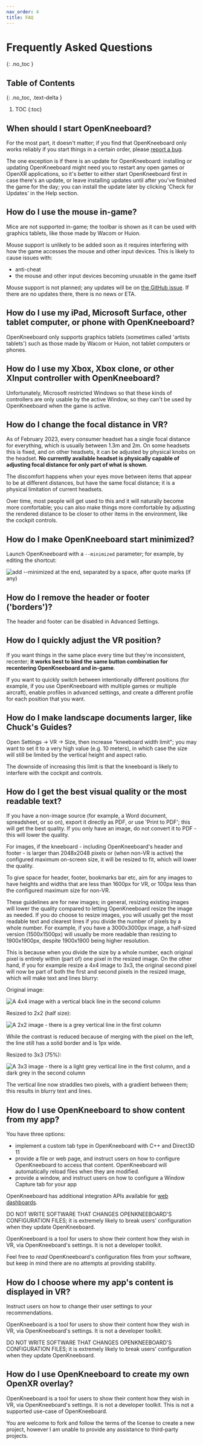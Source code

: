 ```yaml
---
nav_order: 4
title: FAQ
---
```


# Frequently Asked Questions
{: .no_toc }

## Table of Contents
{: .no_toc, .text-delta }

1. TOC
{:toc}

## When should I start OpenKneeboard?

For the most part, it doesn't matter; if you find that OpenKneeboard only works reliably if you start things in a certain order, please [report a bug](https://go.openkneeboard.com/issues).

The one exception is if there is an update for OpenKneeboard: installing or updating OpenKneeboard might need you to restart any open games or OpenXR applications, so it's better to either start OpenKneeboard first in case there's an update, or leave installing updates until after you've finished the game for the day; you can install the update later by clicking 'Check for Updates' in the Help section.

## How do I use the mouse in-game?

Mice are not supported in-game; the toolbar is shown as it can be used with graphics tablets, like those made by Wacom or Huion.

Mouse support is unlikely to be added soon as it requires interfering with how the game accesses the mouse and other input devices. This is likely to cause issues with:

- anti-cheat
- the mouse and other input devices becoming unusable in the game itself

Mouse support is not planned; any updates will be on [the GitHub issue](https://github.com/OpenKneeboard/OpenKneeboard/issues/374). If there are no updates there, there is no news or ETA.

## How do I use my iPad, Microsoft Surface, other tablet computer, or phone with OpenKneeboard?

OpenKneeboard only supports graphics tablets (sometimes called 'artists tablets') such as those made by Wacom or Huion, not tablet computers or phones.

## How do I use my Xbox, Xbox clone, or other XInput controller with OpenKneeboard?

Unfortunately, Microsoft restricted Windows so that these kinds of controllers are only usable by the active Window, so they can't be used by OpenKneeboard when the game is active.

## How do I change the focal distance in VR?

As of February 2023, every consumer headset has a single focal distance for everything, which is usually between 1.3m and 2m. On some headsets this is fixed, and on other headsets, it can be adjusted by physical knobs on the headset. **No currently available headset is physically capable of adjusting focal distance for only part of what is shown**.

The discomfort happens when your eyes move between items that appear to be at different distances, but have the same focal distance; it is a physical limitation of current headsets.

Over time, most people will get used to this and it will naturally become more comfortable; you can also make things more comfortable by adjusting the rendered distance to be closer to other items in the environment, like the cockpit controls.

## How do I make OpenKneeboard start minimized?

Launch OpenKneeboard with a `--minimized` parameter; for example, by editing the shortcut:

![add `--minimized` at the end, separated by a space, after quote marks (if any)](screenshots/minimized-shortcut.png)

## How do I remove the header or footer ('borders')?

The header and footer can be disabled in Advanced Settings.

## How do I quickly adjust the VR position?

If you want things in the same place every time but they're inconsistent, recenter; **it works best to bind the same button combination for recentering OpenKneeboard and in-game**.

If you want to quickly switch between intentionally different positions (for example, if you use OpenKneeboard with multiple games or multiple aircraft), enable profiles in advanced settings, and create a different profile for each position that you want.

## How do I make landscape documents larger, like Chuck's Guides?

Open Settings -> VR -> Size, then increase "kneeboard width limit"; you may want to set it to a very high value (e.g. 10 meters), in which case the size will still be limited by the vertical height and aspect ratio.

The downside of increasing this limit is that the kneeboard is likely to interfere with the cockpit and controls.

## How do I get the best visual quality or the most readable text?

If you have a non-image source (for example, a Word document, spreadsheet, or so on), export it directly as PDF, or use 'Print to PDF'; this will get the best quality. If you only have an image, do not convert it to PDF - this will lower the quality.

For images, if the kneeboard - including OpenKneeboard's header and footer - is larger than 2048x2048 pixels or (when non-VR is active) the configured maximum on-screen size, it will be resized to fit, which will lower the quality.

To give space for header, footer, bookmarks bar etc, aim for any images to have heights and widths that are less than 1600px for VR, or 100px less than the configured maximum size for non-VR.

These guidelines are for new images; in general, resizing existing images will lower the quality compared to letting OpenKneeboard resize the image as needed. If you do choose to resize images, you will usually get the most readable text and clearest lines if you divide the number of pixels by a whole number. For example, if you have a 3000x3000px image, a half-sized version (1500x1500px) will usually be more readable than resizing to 1900x1900px, despite 1900x1900 being higher resolution.

This is because when you divide the size by a whole number, each original pixel is entirely within (part of) one pixel in the resized image. On the other hand, if you for example resize a 4x4 image to 3x3, the original second pixel will now be part of both the first and second pixels in the resized image, which will make text and lines blurry:

Original image:

![A 4x4 image with a vertical black line in the second column](resize-4x4.png)

Resized to 2x2 (half size):

![A 2x2 image - there is a grey vertical line in the first column](resize-2x2.png)

While the contrast is reduced because of merging with the pixel on the left, the line still has a solid border and is 1px wide.

Resized to 3x3 (75%):

![A 3x3 image - there is a light grey vertical line in the first column, and a dark grey in the second column](resize-3x3.png)

The vertical line now straddles two pixels, with a gradient between them; this results in blurry text and lines.

## How do I use OpenKneeboard to show content from my app?

You have three options:
- implement a custom tab type in OpenKneeboard with C++ and Direct3D 11
- provide a file or web page, and instruct users on how to configure OpenKneeboard to access that content. OpenKneeboard will automatically reload files when they are modified.
- provide a window, and instruct users on how to configure a Window Capture tab for your app

OpenKneeboard has additional integration APIs available for [web dashboards](api/web-dashboards.md).

DO NOT WRITE SOFTWARE THAT CHANGES OPENKNEEBOARD'S CONFIGURATION FILES; it is extremely likely to break users' configuration when they update OpenKneeboard.

OpenKneeboard is a tool for users to show their content how they wish in VR, via OpenKneeboard's settings. It is not a developer toolkit.

Feel free to *read* OpenKneeboard's configuration files from your software, but keep in mind there are no attempts at providing stability.

## How do I choose where my app's content is displayed in VR?

Instruct users on how to change their user settings to your recommendations.

OpenKneeboard is a tool for users to show their content how they wish in VR, via OpenKneeboard's settings. It is not a developer toolkit.

DO NOT WRITE SOFTWARE THAT CHANGES OPENKNEEBOARD'S CONFIGURATION FILES; it is extremely likely to break users' configuration when they update OpenKneeboard.

## How do I use OpenKneeboard to create my own OpenXR overlay?

OpenKneeboard is a tool for users to show their content how they wish in VR, via OpenKneeboard's settings. It is not a developer toolkit. This is not a supported use-case of OpenKneeboard.

You are welcome to fork and follow the terms of the license to create a new project, however I am unable to provide any assistance to third-party projects.
